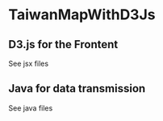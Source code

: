# TaiwanMapWithD3Js

## D3.js for the Frontent

See jsx files

## Java for data transmission

See java files
